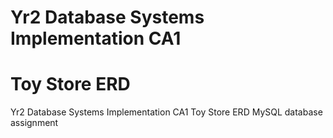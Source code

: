 # Yr2 Database Systems Implementation CA1
# Toy Store ERD
Yr2 Database Systems Implementation CA1 Toy Store ERD
MySQL database assignment
